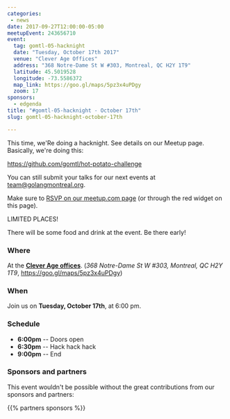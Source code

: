 ```yaml
---
categories:
 - news
date: 2017-09-27T12:00:00-05:00
meetupEvent: 243656710
event:
  tag: gomtl-05-hacknight
  date: "Tuesday, October 17th 2017"
  venue: "Clever Age Offices"
  address: "368 Notre-Dame St W #303, Montreal, QC H2Y 1T9"
  latitude: 45.5019528
  longitude: -73.5586372
  map_link: https://goo.gl/maps/5pz3x4uPDgy
  zoom: 17
sponsors:
  - edgenda
title: "#gomtl-05-hacknight - October 17th"
slug: gomtl-05-hacknight-october-17th

---
```



This time, we'Re doing a hacknight. See details on our Meetup page.  Basically, we're doing this:

https://github.com/gomtl/hot-potato-challenge

You can still submit your talks for our next events at <a
href="mailto:team@golangmontreal.org">team@golangmontreal.org</a>.

Make sure to [RSVP on our meetup.com page](http://www.meetup.com/fr-FR/GolangMontreal/events/243656710/) (or through the red widget on this page).

LIMITED PLACES!

<!--more-->

There will be some food and drink at the event. Be there early!


### Where

At the [**Clever Age offices**](https://www.clever-age.com/fr/agencies/north-america/). (_368 Notre-Dame St W #303, Montreal, QC H2Y 1T9_, https://goo.gl/maps/5pz3x4uPDgy)


### When

Join us on **Tuesday, October 17th**, at 6:00 pm.


### Schedule

* **6:00pm** -- Doors open
* **6:30pm** -- Hack hack hack
* **9:00pm** -- End


### Sponsors and partners

This event wouldn't be possible without the great contributions from our sponsors and partners:

{{% partners sponsors %}}
